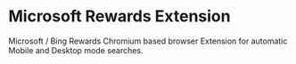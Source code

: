 # Microsoft Rewards Extension
Microsoft / Bing Rewards Chromium based browser Extension for automatic Mobile and Desktop mode searches.
